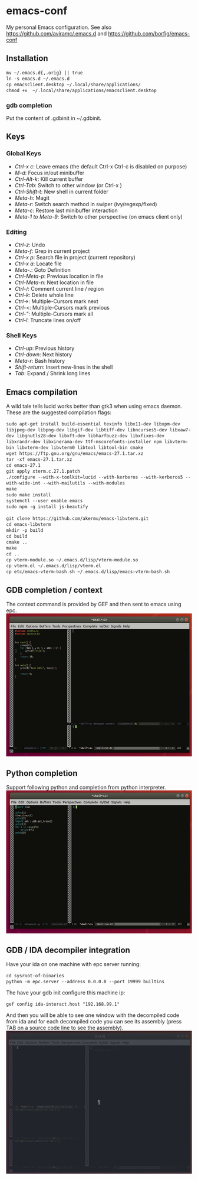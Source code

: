 # emacs-conf
My personal Emacs configuration.
See also https://github.com/aviramc/.emacs.d and https://github.com/borfig/emacs-conf
## Installation
```shell
mv ~/.emacs.d{,.orig} || true
ln -s emacs.d ~/.emacs.d
cp emacsclient.desktop ~/.local/share/applications/
chmod +x  ~/.local/share/applications/emacsclient.desktop
```
### gdb completion
Put the content of .gdbinit in ~/.gdbinit.
## Keys
### Global Keys
- *Ctrl-x c*: Leave emacs (the default Ctrl-x Ctrl-c is disabled on purpose)
- *M-d*: Focus in/out minibuffer
- *Ctrl-Alt-k*: Kill current buffer
- *Ctrl-Tab*: Switch to other window (or Ctrl-x <arrow>)
- *Ctrl-Shift-t*: New shell in current folder
- *Meta-h*: Magit
- *Meta-r*: Switch search method in swiper (ivy/regexp/fixed)
- *Meta-c*: Restore last minibuffer interaction
- *Meta-1 to Meta-9*: Switch to other perspective (on emacs client only)
### Editing
- *Ctrl-z*: Undo
- *Meta-f*: Grep in current project
- *Ctrl-x p*: Search file in project (current repository)
- *Ctrl-x a*: Locate file
- *Meta-.*: Goto Definition
- *Ctrl-Meta-p*: Previous location in file
- *Ctrl-Meta-n*: Next location in file
- *Ctrl-/*: Comment current line / region
- *Ctrl-k*: Delete whole line
- *Ctrl->*: Multiple-Cursors mark next
- *Ctrl-<*: Multiple-Cursors mark previous
- *Ctrl-"*: Multiple-Cursors mark all
- *Ctrl-l*: Truncate lines on/off
### Shell Keys
- *Ctrl-up*: Previous history
- *Ctrl-down*: Next history
- *Meta-r*: Bash history
- *Shift-return*: Insert new-lines in the shell
- *Tab*: Expand / Shrink long lines
## Emacs compilation
A wild tale tells lucid works better than gtk3 when using emacs daemon. These are the suggested compilation flags:
```
sudo apt-get install build-essential texinfo libx11-dev libxpm-dev libjpeg-dev libpng-dev libgif-dev libtiff-dev libncurses5-dev libxaw7-dev libgnutls28-dev libxft-dev libharfbuzz-dev libxfixes-dev libxrandr-dev libxinerama-dev ttf-mscorefonts-installer npm libvterm-bin libvterm-dev libvterm0 libtool libtool-bin cmake
wget https://ftp.gnu.org/gnu/emacs/emacs-27.1.tar.xz
tar -xf emacs-27.1.tar.xz
cd emacs-27.1
git apply xterm.c.27.1.patch
./configure --with-x-toolkit=lucid --with-kerberos --with-kerberos5 --with-wide-int --with-mailutils --with-modules
make
sudo make install
systemctl --user enable emacs
sudo npm -g install js-beautify

git clone https://github.com/akermu/emacs-libvterm.git
cd emacs-libvterm
mkdir -p build
cd build
cmake ..
make
cd ..
cp vterm-module.so ~/.emacs.d/lisp/vterm-module.so
cp vterm.el ~/.emacs.d/lisp/vterm.el
cp etc/emacs-vterm-bash.sh ~/.emacs.d/lisp/emacs-vterm-bash.sh
```
## GDB completion / context
The context command is provided by GEF and then sent to emacs using epc.
![](gdb.gif)
## Python completion
Support following python and completion from python interpreter.
![](python.gif)
## GDB / IDA decompiler integration
Have your ida on one machine with epc server running:
```
cd sysroot-of-binaries
python -m epc.server --address 0.0.0.0 --port 19999 builtins
```
The have your gdb init configure this machine ip:
```
gef config ida-interact.host "192.168.99.1"
```
And then you will be able to see one window with the decompiled code from ida and for each decompiled code you can see its assembly (press TAB on a source code line to see the assembly).
![](ida-source.gif)
